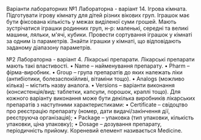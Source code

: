 Варіанти лабораторних
 №1 Лабораторна - варіант 14. Ігрова кімната. Підготувати ігрову кімнату для дітей різних вікових груп. Іграшок має бути фіксована кількість у межах виділеної суми грошей. Мають зустрічатися іграшки родинних груп, н-р: маленькі, середні та великі машини, ляльки, м'ячі, кубики. Провести сортування іграшок у кімнаті за одним із параметрів. Знайти іграшки у кімнаті, що відповідають заданому діапазону параметрів.

 №2 Лабораторна - варіант 4.
 Лікарські препарати. Лікарські препарати мають такі властивості. 
• Name – найменування препарату. 
• Pharm – фірма-виробник. 
• Group – група препаратів до яких належать ліки (антибіотики, болезаспокійливі, вітаміни тощо). 
• Analogs (можливо кілька) – містить назву аналога. 
• Versions – варіанти виконання (консистенція/вид: таблетки, капсули, порошок, краплі тощо). Для кожного варіанту виконання може бути декілька виробників лікарських препаратів з наступними характеристиками: 
• Certificate – свідоцтво про реєстрацію препарату (номер, дати видачі/закінчення дії, реєструюча організація); 
• Package – упаковка (тип упаковки, кількість упаковки, ціна упаковку); 
• Dosage – дозування препарату, періодичність прийому. Кореневий елемент називається Medicine. 
